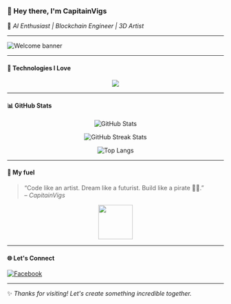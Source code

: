 ### 👋 Hey there, I'm **CapitainVigs**

🚀 *AI Enthusiast | Blockchain Engineer | 3D Artist*

---

![Welcome banner](https://readme-typing-svg.demolab.com?font=Fira+Code&pause=1000&color=36BCF7&vCenter=true&width=435&lines=Crafting+Futures+with+Code+%F0%9F%94%A5;Blockchain+Builder+%E2%9C%A8+AI+Dreamer+%E2%9C%8C%EF%B8%8F;3D+Designer+in+Blender+%F0%9F%96%A8%EF%B8%8F%F0%9F%92%A8)

---

#### 🧠 Technologies I Love

<p align="center">
  <img src="https://skillicons.dev/icons?i=python,react,blender,docker,c,cpp,javascript,php,laravel,html,css,bootstrap,linux,aws,raspberrypi" />
</p>

---

#### 📊 GitHub Stats

<p align="center">
  <img src="https://github-readme-stats.vercel.app/api?username=CapitainVigs&show_icons=true&theme=radical" alt="GitHub Stats"/>
</p>

<p align="center">
  <img src="https://github-readme-streak-stats.herokuapp.com?user=CapitainVigs&theme=radical" alt="GitHub Streak Stats"/>
</p>

<p align="center">
  <img src="https://github-readme-stats.vercel.app/api/top-langs/?username=CapitainVigs&layout=compact&theme=radical" alt="Top Langs" />
</p>

---

#### 💬 My fuel

> “Code like an artist. Dream like a futurist. Build like a pirate 🏴‍☠️.”  
> *– CapitainVigs*

<p align="center">
  <img src="https://media.giphy.com/media/hvRJCLFzcasrR4ia7z/giphy.gif" width="80" />
</p>

---

#### 🌐 Let's Connect

[![Facebook](https://img.shields.io/badge/Facebook-1877F2?style=for-the-badge&logo=facebook&logoColor=white)](https://facebook.com)

---

✨ _Thanks for visiting! Let's create something incredible together._
